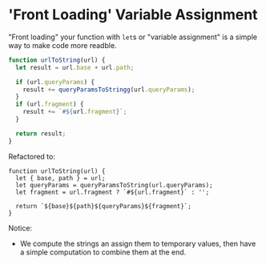 # 'Front Loading' Variable Assignment

"Front loading" your function with `let`s or "variable assignment" is a simple way to make code more readble.

```javascript
function urlToString(url) {
  let result = url.base + url.path;

  if (url.queryParams) {
    result += queryParamsToStringg(url.queryParams);
  }
  if (url.fragment) {
    result += `#${url.fragment}`;
  }

  return result;
}
```

Refactored to:

```
function urlToString(url) {
  let { base, path } = url;
  let queryParams = queryParamsToString(url.queryParams);
  let fragment = url.fragment ? `#${url.fragment}` : '';

  return `${base}${path}${queryParams}${fragment}`;
}
```

Notice:
* We compute the strings an assign them to temporary values, then have a simple computation to combine them at the end. 
